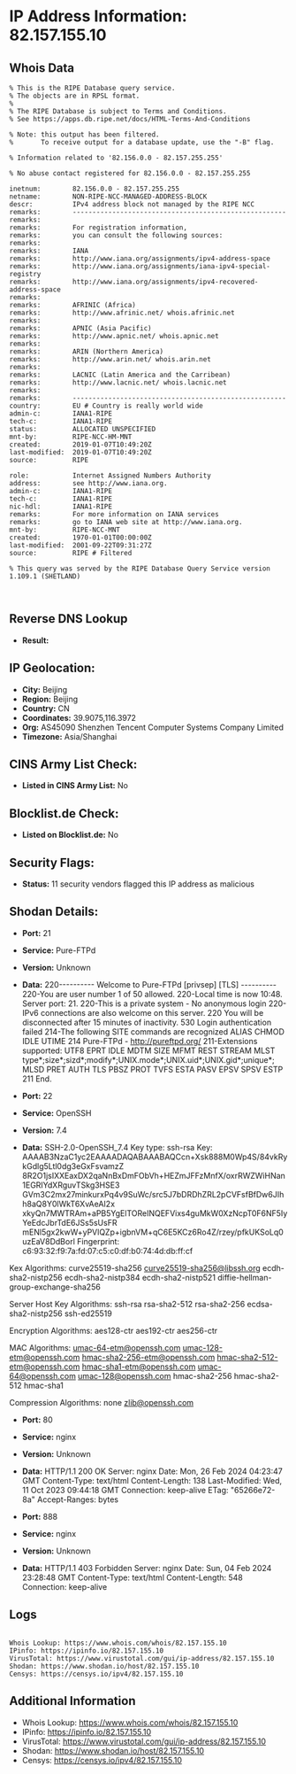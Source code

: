 # IP Address Information: 82.157.155.10

## Whois Data
```
% This is the RIPE Database query service.
% The objects are in RPSL format.
%
% The RIPE Database is subject to Terms and Conditions.
% See https://apps.db.ripe.net/docs/HTML-Terms-And-Conditions

% Note: this output has been filtered.
%       To receive output for a database update, use the "-B" flag.

% Information related to '82.156.0.0 - 82.157.255.255'

% No abuse contact registered for 82.156.0.0 - 82.157.255.255

inetnum:        82.156.0.0 - 82.157.255.255
netname:        NON-RIPE-NCC-MANAGED-ADDRESS-BLOCK
descr:          IPv4 address block not managed by the RIPE NCC
remarks:        ------------------------------------------------------
remarks:
remarks:        For registration information,
remarks:        you can consult the following sources:
remarks:
remarks:        IANA
remarks:        http://www.iana.org/assignments/ipv4-address-space
remarks:        http://www.iana.org/assignments/iana-ipv4-special-registry
remarks:        http://www.iana.org/assignments/ipv4-recovered-address-space
remarks:
remarks:        AFRINIC (Africa)
remarks:        http://www.afrinic.net/ whois.afrinic.net
remarks:
remarks:        APNIC (Asia Pacific)
remarks:        http://www.apnic.net/ whois.apnic.net
remarks:
remarks:        ARIN (Northern America)
remarks:        http://www.arin.net/ whois.arin.net
remarks:
remarks:        LACNIC (Latin America and the Carribean)
remarks:        http://www.lacnic.net/ whois.lacnic.net
remarks:
remarks:        ------------------------------------------------------
country:        EU # Country is really world wide
admin-c:        IANA1-RIPE
tech-c:         IANA1-RIPE
status:         ALLOCATED UNSPECIFIED
mnt-by:         RIPE-NCC-HM-MNT
created:        2019-01-07T10:49:20Z
last-modified:  2019-01-07T10:49:20Z
source:         RIPE

role:           Internet Assigned Numbers Authority
address:        see http://www.iana.org.
admin-c:        IANA1-RIPE
tech-c:         IANA1-RIPE
nic-hdl:        IANA1-RIPE
remarks:        For more information on IANA services
remarks:        go to IANA web site at http://www.iana.org.
mnt-by:         RIPE-NCC-MNT
created:        1970-01-01T00:00:00Z
last-modified:  2001-09-22T09:31:27Z
source:         RIPE # Filtered

% This query was served by the RIPE Database Query Service version 1.109.1 (SHETLAND)



```
## Reverse DNS Lookup
- **Result:** 

## IP Geolocation:
- **City:** Beijing
- **Region:** Beijing
- **Country:** CN
- **Coordinates:** 39.9075,116.3972
- **Org:** AS45090 Shenzhen Tencent Computer Systems Company Limited
- **Timezone:** Asia/Shanghai

## CINS Army List Check:
- **Listed in CINS Army List:** 
No

## Blocklist.de Check:
- **Listed on Blocklist.de:** 
No

## Security Flags:
- **Status:** 11 security vendors flagged this IP address as malicious

## Shodan Details:
- **Port:** 21
- **Service:** Pure-FTPd
- **Version:** Unknown
- **Data:** 220---------- Welcome to Pure-FTPd [privsep] [TLS] ----------
220-You are user number 1 of 50 allowed.
220-Local time is now 10:48. Server port: 21.
220-This is a private system - No anonymous login
220-IPv6 connections are also welcome on this server.
220 You will be disconnected after 15 minutes of inactivity.
530 Login authentication failed
214-The following SITE commands are recognized
 ALIAS
 CHMOD
 IDLE
 UTIME
214 Pure-FTPd - http://pureftpd.org/
211-Extensions supported:
 UTF8
 EPRT
 IDLE
 MDTM
 SIZE
 MFMT
 REST STREAM
 MLST type*;size*;sizd*;modify*;UNIX.mode*;UNIX.uid*;UNIX.gid*;unique*;
 MLSD
 PRET
 AUTH TLS
 PBSZ
 PROT
 TVFS
 ESTA
 PASV
 EPSV
 SPSV
 ESTP
211 End.


- **Port:** 22
- **Service:** OpenSSH
- **Version:** 7.4
- **Data:** SSH-2.0-OpenSSH_7.4
Key type: ssh-rsa
Key: AAAAB3NzaC1yc2EAAAADAQABAAABAQCcn+Xsk888M0Wp4S/84vkRykGdlg5Ltl0dg3eGxFsvamzZ
8R2O1jsIXXEaxDX2qaNnBxDmFObVh+HEZmJFFzMnfX/oxrRWZWiHNan1EGRIYdXRguvTSkg3HSE3
GVm3C2mx27minkurxPq4v9SuWc/src5J7bDRDhZRL2pCVFsfBfDw6JIhh8aQ8Y0lWkT6XvAeAI2x
xkyQn7MWTRAm+aPB5YgElTOReINQEFVixs4guMkW0XzNcpT0F6NF5IyYeEdcJbrTdE6JSs5sUsFR
mENl5gx2kwW+yPVlQZp+igbnVM+qC6E5KCz6Ro4Z/rzey/pfkUKSoLq0uzEaV8DdBorl
Fingerprint: c6:93:32:f9:7a:fd:07:c5:c0:df:b0:74:4d:db:ff:cf

Kex Algorithms:
	curve25519-sha256
	curve25519-sha256@libssh.org
	ecdh-sha2-nistp256
	ecdh-sha2-nistp384
	ecdh-sha2-nistp521
	diffie-hellman-group-exchange-sha256

Server Host Key Algorithms:
	ssh-rsa
	rsa-sha2-512
	rsa-sha2-256
	ecdsa-sha2-nistp256
	ssh-ed25519

Encryption Algorithms:
	aes128-ctr
	aes192-ctr
	aes256-ctr

MAC Algorithms:
	umac-64-etm@openssh.com
	umac-128-etm@openssh.com
	hmac-sha2-256-etm@openssh.com
	hmac-sha2-512-etm@openssh.com
	hmac-sha1-etm@openssh.com
	umac-64@openssh.com
	umac-128@openssh.com
	hmac-sha2-256
	hmac-sha2-512
	hmac-sha1

Compression Algorithms:
	none
	zlib@openssh.com


- **Port:** 80
- **Service:** nginx
- **Version:** Unknown
- **Data:** HTTP/1.1 200 OK
Server: nginx
Date: Mon, 26 Feb 2024 04:23:47 GMT
Content-Type: text/html
Content-Length: 138
Last-Modified: Wed, 11 Oct 2023 09:44:18 GMT
Connection: keep-alive
ETag: "65266e72-8a"
Accept-Ranges: bytes



- **Port:** 888
- **Service:** nginx
- **Version:** Unknown
- **Data:** HTTP/1.1 403 Forbidden
Server: nginx
Date: Sun, 04 Feb 2024 23:28:48 GMT
Content-Type: text/html
Content-Length: 548
Connection: keep-alive



## Logs
```

Whois Lookup: https://www.whois.com/whois/82.157.155.10
IPinfo: https://ipinfo.io/82.157.155.10
VirusTotal: https://www.virustotal.com/gui/ip-address/82.157.155.10
Shodan: https://www.shodan.io/host/82.157.155.10
Censys: https://censys.io/ipv4/82.157.155.10

```
## Additional Information
- Whois Lookup: https://www.whois.com/whois/82.157.155.10
- IPinfo: https://ipinfo.io/82.157.155.10
- VirusTotal: https://www.virustotal.com/gui/ip-address/82.157.155.10
- Shodan: https://www.shodan.io/host/82.157.155.10
- Censys: https://censys.io/ipv4/82.157.155.10


